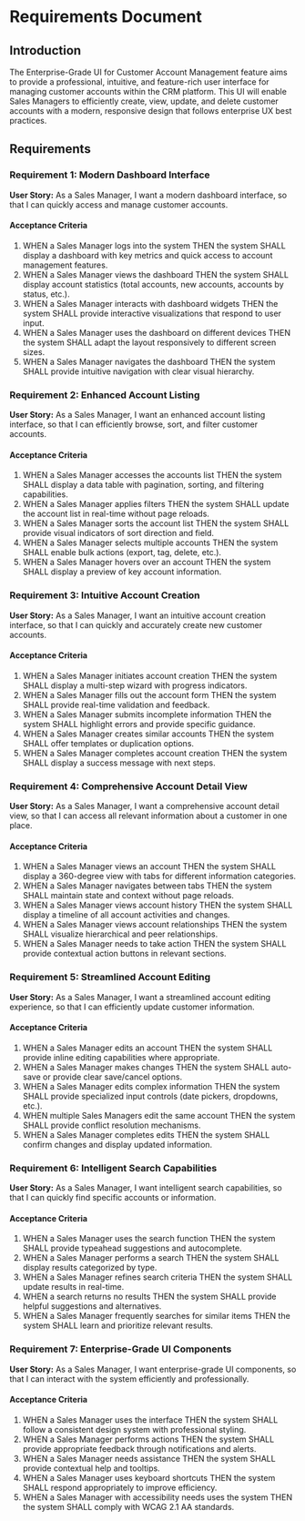 # Requirements Document

## Introduction

The Enterprise-Grade UI for Customer Account Management feature aims to provide a professional, intuitive, and feature-rich user interface for managing customer accounts within the CRM platform. This UI will enable Sales Managers to efficiently create, view, update, and delete customer accounts with a modern, responsive design that follows enterprise UX best practices.

## Requirements

### Requirement 1: Modern Dashboard Interface

**User Story:** As a Sales Manager, I want a modern dashboard interface, so that I can quickly access and manage customer accounts.

#### Acceptance Criteria

1. WHEN a Sales Manager logs into the system THEN the system SHALL display a dashboard with key metrics and quick access to account management features.
2. WHEN a Sales Manager views the dashboard THEN the system SHALL display account statistics (total accounts, new accounts, accounts by status, etc.).
3. WHEN a Sales Manager interacts with dashboard widgets THEN the system SHALL provide interactive visualizations that respond to user input.
4. WHEN a Sales Manager uses the dashboard on different devices THEN the system SHALL adapt the layout responsively to different screen sizes.
5. WHEN a Sales Manager navigates the dashboard THEN the system SHALL provide intuitive navigation with clear visual hierarchy.

### Requirement 2: Enhanced Account Listing

**User Story:** As a Sales Manager, I want an enhanced account listing interface, so that I can efficiently browse, sort, and filter customer accounts.

#### Acceptance Criteria

1. WHEN a Sales Manager accesses the accounts list THEN the system SHALL display a data table with pagination, sorting, and filtering capabilities.
2. WHEN a Sales Manager applies filters THEN the system SHALL update the account list in real-time without page reloads.
3. WHEN a Sales Manager sorts the account list THEN the system SHALL provide visual indicators of sort direction and field.
4. WHEN a Sales Manager selects multiple accounts THEN the system SHALL enable bulk actions (export, tag, delete, etc.).
5. WHEN a Sales Manager hovers over an account THEN the system SHALL display a preview of key account information.

### Requirement 3: Intuitive Account Creation

**User Story:** As a Sales Manager, I want an intuitive account creation interface, so that I can quickly and accurately create new customer accounts.

#### Acceptance Criteria

1. WHEN a Sales Manager initiates account creation THEN the system SHALL display a multi-step wizard with progress indicators.
2. WHEN a Sales Manager fills out the account form THEN the system SHALL provide real-time validation and feedback.
3. WHEN a Sales Manager submits incomplete information THEN the system SHALL highlight errors and provide specific guidance.
4. WHEN a Sales Manager creates similar accounts THEN the system SHALL offer templates or duplication options.
5. WHEN a Sales Manager completes account creation THEN the system SHALL display a success message with next steps.

### Requirement 4: Comprehensive Account Detail View

**User Story:** As a Sales Manager, I want a comprehensive account detail view, so that I can access all relevant information about a customer in one place.

#### Acceptance Criteria

1. WHEN a Sales Manager views an account THEN the system SHALL display a 360-degree view with tabs for different information categories.
2. WHEN a Sales Manager navigates between tabs THEN the system SHALL maintain state and context without page reloads.
3. WHEN a Sales Manager views account history THEN the system SHALL display a timeline of all account activities and changes.
4. WHEN a Sales Manager views account relationships THEN the system SHALL visualize hierarchical and peer relationships.
5. WHEN a Sales Manager needs to take action THEN the system SHALL provide contextual action buttons in relevant sections.

### Requirement 5: Streamlined Account Editing

**User Story:** As a Sales Manager, I want a streamlined account editing experience, so that I can efficiently update customer information.

#### Acceptance Criteria

1. WHEN a Sales Manager edits an account THEN the system SHALL provide inline editing capabilities where appropriate.
2. WHEN a Sales Manager makes changes THEN the system SHALL auto-save or provide clear save/cancel options.
3. WHEN a Sales Manager edits complex information THEN the system SHALL provide specialized input controls (date pickers, dropdowns, etc.).
4. WHEN multiple Sales Managers edit the same account THEN the system SHALL provide conflict resolution mechanisms.
5. WHEN a Sales Manager completes edits THEN the system SHALL confirm changes and display updated information.

### Requirement 6: Intelligent Search Capabilities

**User Story:** As a Sales Manager, I want intelligent search capabilities, so that I can quickly find specific accounts or information.

#### Acceptance Criteria

1. WHEN a Sales Manager uses the search function THEN the system SHALL provide typeahead suggestions and autocomplete.
2. WHEN a Sales Manager performs a search THEN the system SHALL display results categorized by type.
3. WHEN a Sales Manager refines search criteria THEN the system SHALL update results in real-time.
4. WHEN a search returns no results THEN the system SHALL provide helpful suggestions and alternatives.
5. WHEN a Sales Manager frequently searches for similar items THEN the system SHALL learn and prioritize relevant results.

### Requirement 7: Enterprise-Grade UI Components

**User Story:** As a Sales Manager, I want enterprise-grade UI components, so that I can interact with the system efficiently and professionally.

#### Acceptance Criteria

1. WHEN a Sales Manager uses the interface THEN the system SHALL follow a consistent design system with professional styling.
2. WHEN a Sales Manager performs actions THEN the system SHALL provide appropriate feedback through notifications and alerts.
3. WHEN a Sales Manager needs assistance THEN the system SHALL provide contextual help and tooltips.
4. WHEN a Sales Manager uses keyboard shortcuts THEN the system SHALL respond appropriately to improve efficiency.
5. WHEN a Sales Manager with accessibility needs uses the system THEN the system SHALL comply with WCAG 2.1 AA standards.